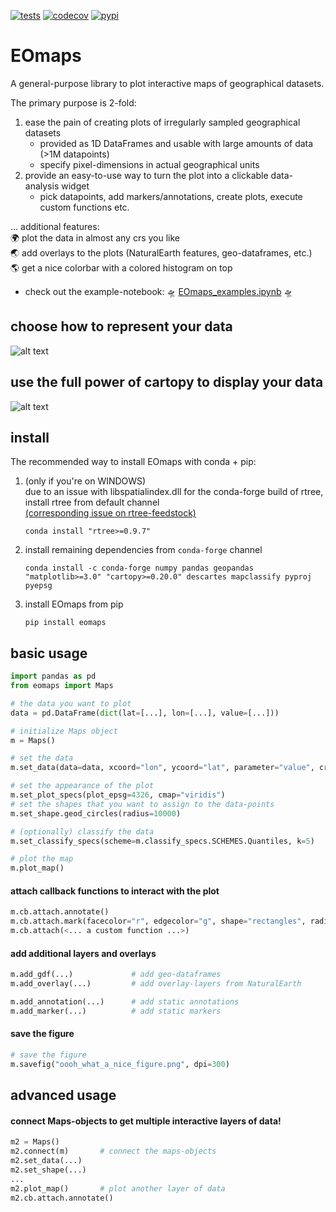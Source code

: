 [![tests](https://github.com/raphaelquast/EOmaps/actions/workflows/testMaps.yml/badge.svg?branch=master)](https://github.com/raphaelquast/EOmaps/actions/workflows/testMaps.yml)
[![codecov](https://codecov.io/gh/raphaelquast/EOmaps/branch/dev/graph/badge.svg?token=25M85P7MJG)](https://codecov.io/gh/raphaelquast/EOmaps)
[![pypi](https://img.shields.io/pypi/v/eomaps)](https://pypi.org/project/eomaps/)
# EOmaps

A general-purpose library to plot interactive maps of geographical datasets.

The primary purpose is 2-fold:
1. ease the pain of creating plots of irregularly sampled geographical datasets
   - provided as 1D DataFrames and usable with large amounts of data (>1M datapoints)
   - specify pixel-dimensions in actual geographical units  
2. provide an easy-to-use way to turn the plot into a clickable data-analysis widget
   - pick datapoints, add markers/annotations, create plots, execute custom functions etc.

... additional features:  
🌍 plot the data in almost any crs you like  
🌏 add overlays to the plots (NaturalEarth features, geo-dataframes, etc.)  
🌎 get a nice colorbar with a colored histogram on top  

- check out the example-notebook: 🛸 [EOmaps_examples.ipynb](https://github.com/raphaelquast/maps/blob/dev/examples/EOmaps_examples.ipynb) 🛸

## choose how to represent your data
![alt text](https://github.com/raphaelquast/EOmaps/blob/dev/examples/plotshapes.png?raw=true)
## use the full power of cartopy to display your data
![alt text](https://github.com/raphaelquast/EOmaps/blob/dev/examples/projections.png?raw=true)

## install
The recommended way to install EOmaps with conda + pip:

1. (only if you're on WINDOWS)  
   due to an issue with libspatialindex.dll for the conda-forge build of rtree, install rtree from default channel  
   [(corresponding issue on rtree-feedstock)](https://github.com/conda-forge/rtree-feedstock/issues/31)
   ```
   conda install "rtree>=0.9.7"
   ```
2. install remaining dependencies from `conda-forge` channel
   ```
   conda install -c conda-forge numpy pandas geopandas "matplotlib>=3.0" "cartopy>=0.20.0" descartes mapclassify pyproj pyepsg
   ```
3. install EOmaps from pip
   ```
   pip install eomaps
   ```

## basic usage
```python
import pandas as pd
from eomaps import Maps

# the data you want to plot
data = pd.DataFrame(dict(lat=[...], lon=[...], value=[...]))

# initialize Maps object
m = Maps()

# set the data
m.set_data(data=data, xcoord="lon", ycoord="lat", parameter="value", crs=4326)

# set the appearance of the plot
m.set_plot_specs(plot_epsg=4326, cmap="viridis")
# set the shapes that you want to assign to the data-points
m.set_shape.geod_circles(radius=10000)

# (optionally) classify the data
m.set_classify_specs(scheme=m.classify_specs.SCHEMES.Quantiles, k=5)

# plot the map
m.plot_map()
```
#### attach callback functions to interact with the plot
```python
m.cb.attach.annotate()
m.cb.attach.mark(facecolor="r", edgecolor="g", shape="rectangles", radius=1, radius_crs=4326)
m.cb.attach(<... a custom function ...>)
```
#### add additional layers and overlays
```python
m.add_gdf(...)             # add geo-dataframes
m.add_overlay(...)         # add overlay-layers from NaturalEarth

m.add_annotation(...)      # add static annotations
m.add_marker(...)          # add static markers
```
#### save the figure
```python
# save the figure
m.savefig("oooh_what_a_nice_figure.png", dpi=300)  
```
## advanced usage
#### connect Maps-objects to get multiple interactive layers of data!
```python
m2 = Maps()
m2.connect(m)       # connect the maps-objects
m2.set_data(...)
m2.set_shape(...)
...
m2.plot_map()       # plot another layer of data
m2.cb.attach.annotate()
```
